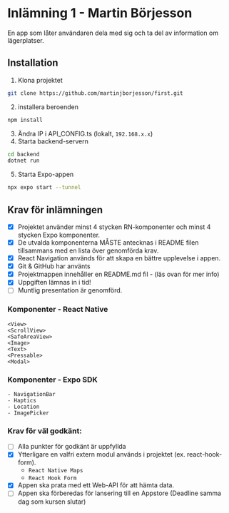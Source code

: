 # Inlämning 1 - Martin Börjesson

En app som låter användaren dela med sig och ta del av information om lägerplatser.<br>

## Installation

1. Klona projektet
```bash
git clone https://github.com/martinjborjesson/first.git
```
2. installera beroenden
```bash
npm install
```
3. Ändra IP i API_CONFIG.ts (lokalt, `192.168.x.x`)
4. Starta backend-servern
```bash
cd backend
dotnet run
```
5. Starta Expo-appen
```bash
npx expo start --tunnel
```

## Krav för inlämningen

- [X] Projektet använder minst 4 stycken RN-komponenter och minst 4 stycken Expo komponenter.
- [X] De utvalda komponenterna MÅSTE antecknas i README filen tillsammans med en lista över genomförda krav.
- [X] React Navigation används för att skapa en bättre upplevelse i appen.
- [X] Git & GitHub har använts
- [X] Projektmappen innehåller en README.md fil - (läs ovan för mer info)
- [X] Uppgiften lämnas in i tid!
- [ ] Muntlig presentation är genomförd.

### Komponenter - React Native

```tsx
<View>
<ScrollView>
<SafeAreaView>
<Image>
<Text>
<Pressable>
<Modal>
```

### Komponenter - Expo SDK

```tsx
- NavigationBar
- Haptics
- Location
- ImagePicker
```

### Krav för väl godkänt:

- [ ] Alla punkter för godkänt är uppfyllda
- [X] Ytterligare en valfri extern modul används i projektet (ex. react-hook-form).
    - `React Native Maps`
    - `React Hook Form`
- [X] Appen ska prata med ett Web-API för att hämta data.
- [ ] Appen ska förberedas för lansering till en Appstore (Deadline samma dag som kursen slutar)